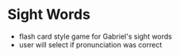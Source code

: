 # Sight Words

-   flash card style game for Gabriel's sight words
-   user will select if pronunciation was correct
